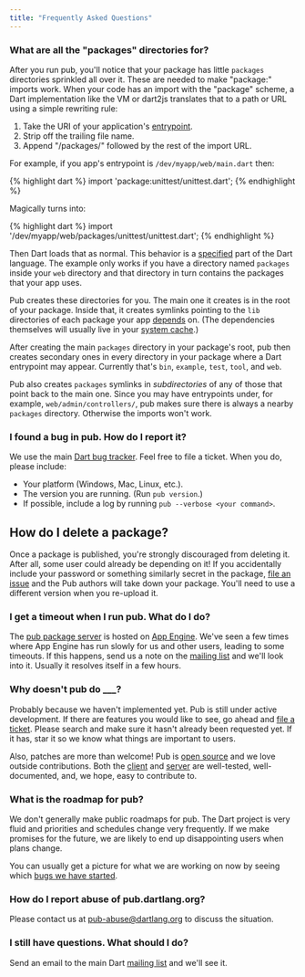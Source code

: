```yaml
---
title: "Frequently Asked Questions"
---
```


### What are all the "packages" directories for?

After you run pub, you'll notice that your package has little `packages`
directories sprinkled all over it. These are needed to make "package:" imports
work. When your code has an import with the "package" scheme, a Dart
implementation like the VM or dart2js translates that to a path or URL using a
simple rewriting rule:

 1. Take the URI of your application's [entrypoint](glossary.dart#entrypoint).
 2. Strip off the trailing file name.
 3. Append "/packages/" followed by the rest of the import URL.

For example, if you app's entrypoint is `/dev/myapp/web/main.dart` then:

{% highlight dart %}
import 'package:unittest/unittest.dart';
{% endhighlight %}

Magically turns into:

{% highlight dart %}
import '/dev/myapp/web/packages/unittest/unittest.dart';
{% endhighlight %}

Then Dart loads that as normal. This behavior is a [specified][spec] part of
the Dart language. The example only works if you have a directory named
`packages` inside your `web` directory and that directory in turn contains the
packages that your app uses.

[spec]: http://www.dartlang.org/docs/spec/

Pub creates these directories for you. The main one it creates is in the root
of your package. Inside that, it creates symlinks pointing to the `lib`
directories of each package your app [depends][] on. (The dependencies
themselves will usually live in your [system cache][].)

[depends]: http://glossary.html#dependency
[system cache]: http://glossary.html#system-cache

After creating the main `packages` directory in your package's root, pub then
creates secondary ones in every directory in your package where a Dart
entrypoint may appear. Currently that's `bin`, `example`, `test`, `tool`, and
`web`.

Pub also creates `packages` symlinks in *subdirectories* of any of those that
point back to the main one. Since you may have entrypoints under, for example,
`web/admin/controllers/`, pub makes sure there is always a nearby `packages`
directory. Otherwise the imports won't work.

### I found a bug in pub. How do I report it?

We use the main [Dart bug tracker][]. Feel free to file a ticket. When you do,
please include:

[dart bug tracker]: https://code.google.com/p/dart/issues/list

* Your platform (Windows, Mac, Linux, etc.).
* The version you are running. (Run `pub version`.)
* If possible, include a log by running `pub --verbose <your command>`.

## How do I delete a package?

Once a package is published, you're strongly discouraged from deleting it.
After all, some user could already be depending on it! If you accidentally
include your password or something similarly secret in the package,
[file an issue][delete-request] and the Pub authors will take down your
package. You'll need to use a different version when you re-upload it.

[delete-request]: http://code.google.com/p/dart/issues/entry?summary=Request%20to%20delete%20package%20from%20pub&status=Triaged&labels=Type-Task,Priority-Medium,Area-Pub,Pub-DeleteRequest

### I get a timeout when I run pub. What do I do?

The [pub package server][] is hosted on [App Engine][]. We've seen a few times
where App Engine has run slowly for us and other users, leading to some
timeouts. If this happens, send us a note on the [mailing list][] and we'll
look into it. Usually it resolves itself in a few hours.

[pub package server]: http://pub.dartlang.org
[app engine]: https://appengine.google.com
[mailing list]: https://groups.google.com/a/dartlang.org/forum/?fromgroups#!forum/misc

### Why doesn't pub do ___?

Probably because we haven't implemented yet. Pub is still under active
development. If there are features you would like to see, go ahead and
[file a ticket][dart bug tracker]. Please search and make sure it hasn't
already been requested yet. If it has, star it so we know what things are
important to users.

Also, patches are more than welcome! Pub is [open source][] and we love outside
contributions. Both the [client][] and [server][] are well-tested,
well-documented, and, we hope, easy to contribute to.

[open source]: https://code.google.com/p/dart/wiki/GettingTheSource?tm=4
[client]: https://code.google.com/p/dart/source/browse/#svn%2Fbranches%2Fbleeding_edge%2Fdart%2Fsdk%2Flib%2F_internal%2Fpub
[server]: https://github.com/dart-lang/pub-dartlang

### What is the roadmap for pub?

We don't generally make public roadmaps for pub. The Dart project is very fluid
and priorities and schedules change very frequently. If we make promises for
the future, we are likely to end up disappointing users when plans change.

You can usually get a picture for what we are working on now by seeing which
[bugs we have started][started].

[started]: https://code.google.com/p/dart/issues/list?can=2&q=Area%3DPub+status%3AStarted+&colspec=ID+Type+Status+Priority+Area+Milestone+Owner+Summary&cells=tiles

### How do I report abuse of pub.dartlang.org?

Please contact us at [pub-abuse@dartlang.org][abuse] to discuss the situation.

[abuse]: mailto:pub-abuse@dartlang.org

### I still have questions. What should I do?

Send an email to the main Dart [mailing list][] and we'll see it.
